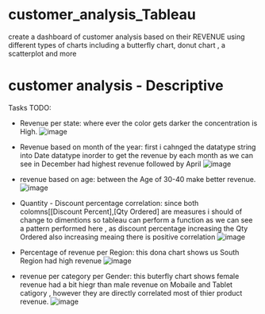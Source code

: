 # customer_analysis_Tableau
 create a dashboard of customer analysis based on their REVENUE using different types of charts including a butterfly chart, donut chart , a scatterplot and more

# customer analysis - Descriptive
Tasks TODO:
- Revenue per state:
 where ever the color gets darker the concentration is High.
 ![image](https://user-images.githubusercontent.com/77947860/203604786-a286af42-742e-437d-881c-42ce9e6bb5ea.png)


- Revenue based on month of the year:
first i cahnged the datatype string into Date datatype inorder to get the revenue by each month
as we can see in December  had highest revenue followed by April
![image](https://user-images.githubusercontent.com/77947860/203605002-fc5585d4-1d84-47a0-a4f4-715762b56121.png)


- revenue based on age:
 between the Age of 30-40 make better revenue.
 ![image](https://user-images.githubusercontent.com/77947860/203605174-865ae66e-fc88-4fea-a005-e832c2aa7c13.png)


- Quantity - Discount percentage correlation:
since both colomns[[Discount Percent],[Qty Ordered] are measures i should of change to dimentions so tableau can perform a function
as we can see a pattern performed here , as discount percentage increasing the Qty Ordered also increasing meaing there is positive correlation 
![image](https://user-images.githubusercontent.com/77947860/203605397-a52ac6e3-4ecb-4a26-8a97-c42f69a6001d.png)


- Percentage of revenue per Region:
this dona chart shows us South Region had high revenue
![image](https://user-images.githubusercontent.com/77947860/203605636-8f1ef9ae-4949-4a0b-a73f-3adbf840950a.png)


- revenue per category per Gender:
this buterfly chart shows female revenue had a bit hiegr than male revenue on Mobaile and Tablet catigory , however they are directly correlated most of thier product revenue.
![image](https://user-images.githubusercontent.com/77947860/203605838-6f9999b9-55c1-477d-af34-1ef36590e191.png)



